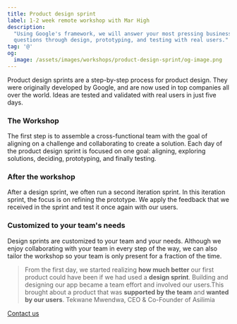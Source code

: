 ```yaml
---
title: Product design sprint
label: 1-2 week remote workshop with Mar High
description:
  "Using Google's framework, we will answer your most pressing business
  questions through design, prototyping, and testing with real users."
tag: '@'
og:
  image: /assets/images/workshops/product-design-sprint/og-image.png
---
```


Product design sprints are a step-by-step process for product design. They were
originally developed by Google, and are now used in top companies all over the
world. Ideas are tested and validated with real users in just five days.

<!--break-->

### The Workshop

The first step is to assemble a cross-functional team with the goal of aligning
on a challenge and collaborating to create a solution. Each day of the product
design sprint is focused on one goal: aligning, exploring solutions, deciding,
prototyping, and finally testing.

<!--break-->

### After the workshop

After a design sprint, we often run a second iteration sprint. In this iteration
sprint, the focus is on refining the prototype. We apply the feedback that we
received in the sprint and test it once again with our users.

### Customized to your team's needs

Design sprints are customized to your team and your needs. Although we enjoy
collaborating with your team in every step of the way, we can also tailor the
workshop so your team is only present for a fraction of the time.

> From the first day, we started realizing **how much better** our first product
> could have been if we had used a **design sprint**. Building and designing our
> app became a team effort and involved our users.This brought about a product
> that was **supported by the team** and **wanted by our users**.
> <author>Tekwane Mwendwa, CEO & Co-Founder of Asilimia</author>

<!--break-->

<div layout:class="full" offset:class="after-21">
<CallToAction
  @title="Are you ready to validate your digital product with real users?"
  @text="Request a consultation!"
  @label="Work with us"
>
  <a href="/contact/" button:scope>
    Contact us
  </a>
</CallToAction>
</div>
